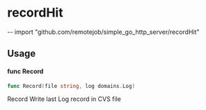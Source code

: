 # recordHit
--
    import "github.com/remotejob/simple_go_http_server/recordHit"


## Usage

#### func  Record

```go
func Record(file string, log domains.Log)
```
Record Write last Log record in CVS file
